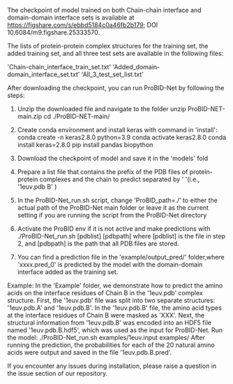 The checkpoint of model trained on both Chain-chain interface and domain-domain interface sets is available at https://figshare.com/s/ebbd5184c0a46fb2b179; DOI 10.6084/m9.figshare.25333570.

The lists of protein-protein complex structures for the training set, the added training set, and all three test sets are available in the following files:

'Chain-chain_interface_train_set.txt'
'Added_domain-domain_interface_set.txt'
'All_3_test_set_list.txt'

After downloading the checkpoint, you can run ProBID-Net by following the steps:

1. Unzip the downloaded file and navigate to the folder
   unzip ProBID-NET-main.zip
   cd ./ProBID-NET-main/

2. Create conda environment and install keras with command in 'install':
   conda create -n keras2.8.0 python=3.9
   conda activate keras2.8.0
   conda install keras=2.8.0
   pip install pandas biopython

3. Download the checkpoint of model and save it in the 'models' fold
   
4. Prepare a list file that contains the prefix of the PDB files of protein-protein complexes and
   the chain to predict separated by '  '(i.e., '1euv.pdb  B' )

5. In the ProBID-Net_run.sh script, change 'ProBID_path=./' to either the actual path of the ProBID-Net main folder
   or leave it as the current setting if you are running the script from the ProBID-Net directory

6. Activate the ProBID env if it is not active and make predictions with
  ./ProBID-Net_run.sh [pdblist] [pdbpath]
   where [pdblist] is the file in step 2, and [pdbpath] is the path that all PDB files are stored.
   
8. You can find a prediction file in the 'example/output_pred/' folder,where 'xxxx.pred_0' is 
   predicted by the model with the domain-domain interface added as the training set.

Example:
In the 'Example' folder, we demonstrate how to predict the amino acids on the interface residues of Chain B in the '1euv.pdb' complex structure.
First, the '1euv.pdb' file was split into two separate structures: '1euv.pdb.A' and '1euv.pdb.B'. In the '1euv.pdb.B' file, the amino acid types 
at the interface residues of Chain B were masked as 'XXX'.
Next, the structural information from '1euv.pdb.B' was encoded into an HDF5 file named '1euv.pdb.B.hdf5', which was used as the input for ProBID-Net.
Run the model:
   ./ProBID-Net_run.sh examples/1euv.input examples/
After running the prediction, the probabilities for each of the 20 natural amino acids were output and saved in the file '1euv.pdb.B.pred'.

If you encounter any issues during installation, please raise a question in the issue section of our repository.


